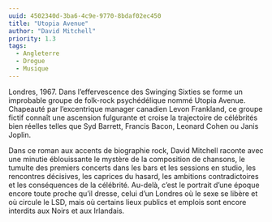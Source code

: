 ```yaml
---
uuid: 4502340d-3ba6-4c9e-9770-8bdaf02ec450
title: "Utopia Avenue"
author: "David Mitchell"
priority: 1.3
tags:
  - Angleterre
  - Drogue
  - Musique
---
```


Londres, 1967. Dans l’effervescence des Swinging Sixties se forme un improbable groupe de folk-rock psychédélique nommé Utopia Avenue. Chapeauté par l’excentrique manager canadien Levon Frankland, ce groupe fictif connaît une ascension fulgurante et croise la trajectoire de célébrités bien réelles telles que Syd Barrett, Francis Bacon, Leonard Cohen ou Janis Joplin.

Dans ce roman aux accents de biographie rock, David Mitchell raconte avec une minutie éblouissante le mystère de la composition de chansons, le tumulte des premiers concerts dans les bars et les sessions en studio, les rencontres décisives, les caprices du hasard, les ambitions contradictoires et les conséquences de la célébrité. Au-delà, c’est le portrait d’une époque encore toute proche qu’il dresse, celui d’un Londres où le sexe se libère et où circule le LSD, mais où certains lieux publics et emplois sont encore interdits aux Noirs et aux Irlandais.
